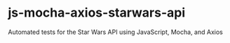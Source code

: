# js-mocha-axios-starwars-api
Automated tests for the Star Wars API using JavaScript, Mocha, and Axios
